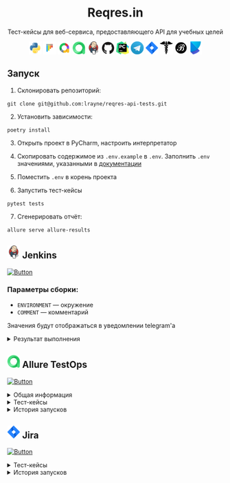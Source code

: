 <p align="center">
  <a href="https://reqres.in/">
  </a>
</p>
<h1 align="center">
  Reqres.in
</h1>

<p align="center">
Тест-кейсы для веб-сервиса, предоставляющего API для учебных целей
</p>

<p align="center">
<img title="Python" src="resources/icons/python.svg" height="30" width="30"/> 
<img title="Pytest" src="resources/icons/pytest.svg" height="30" width="30"/> 
<img title="Allure Report" src="resources/icons/allure-report.png" height="30" width="30"/> 
<img title="Allure TestOps" src="resources/icons/allure-testops.png" height="30" width="30"/> 
<img title="Jenkins" src="resources/icons/jenkins.svg" height="30" width="30"/> 
<img title="GitHub" src="resources/icons/github.svg" height="30" width="30"/> 
<img title="Pycharm" src="resources/icons/pycharm.png" height="30" width="30"/> 
<img title="Telegram" src="resources/icons/telegram.png" height="30" width="30"/> 
<img title="Jira" src="resources/icons/jira.png" height="30" width="30"/> 
<img title="Requests" src="resources/icons/requests.png" height="30" width="30"/> 
<img title="Black" src="resources/icons/black.png" height="30" width="30"/> 
<img title="Poetry" src="resources/icons/poetry.png" height="30" width="30"/>
</p>

## Запуск

1. Склонировать репозиторий:

```
git clone git@github.com:lrayne/reqres-api-tests.git
```

2. Установить зависимости:

```
poetry install
```

3. Открыть проект в PyCharm, настроить интерпретатор

4. Скопировать содержимое из `.env.example` в `.env`. Заполнить `.env` значениями, указанными в [документации](https://reqres.in)
5. Поместить `.env` в корень проекта
6. Запустить тест-кейсы

```
pytest tests
```

7. Cгенерировать отчёт:

```
allure serve allure-results
```

## <img title="Jenkins" src="resources/icons/jenkins.svg" height="30" width="30"/> Jenkins

[![Button](https://img.shields.io/badge/Открыть%20сборку-d33732)](https://jenkins.autotests.cloud/job/13-torsukov-api-22/)

### Параметры сборки:

- `ENVIRONMENT` — окружение
- `COMMENT` — комментарий

Значения будут отображаться в уведомлении telegram'а

<details><summary>Результат выполнения</summary>
<br>
<details><summary>Общая информация</summary>
<br>
<img src="resources/screens/allure-overview.png">
</details>
<details><summary>Тест-кейсы</summary>
<br>
<img src="resources/screens/allure-test-cases.png">
</details>
<details><summary>Уведомление в telegram</summary>
<br>
<img src="resources/screens/telegram-notification.png">
</details>
</details>

## <img title="Allure TestOps" src="resources/icons/allure-testops.png" height="30" width="30"/> Allure TestOps

[![Button](https://img.shields.io/badge/Открыть%20проект-21c45e)](https://allure.autotests.cloud/project/4379/dashboards)



<details><summary>Общая информация</summary>
<br>
<img src="resources/screens/allure-testops-overview.png">
</details>

<details><summary>Тест-кейсы</summary>
<br>
<img src="resources/screens/allure-testops-testcases.png">
</details>

<details><summary>История запусков</summary>
<br>
<img src="resources/screens/allure-testops-jobs.png">
</details>

## <img title="Jira" src="resources/icons/jira.png" height="30" width="30"/>  Jira

[![Button](https://img.shields.io/badge/Открыть%20проект-2584ff)](https://jira.autotests.cloud/browse/HOMEWORK-1326
)

<details><summary>Тест-кейсы</summary>
<br>
<img src="resources/screens/jira-testcases.png">
</details>

<details><summary>История запусков</summary>
<br>
<img src="resources/screens/jira-launches.png">
</details>
